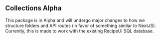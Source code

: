 ## Collections Alpha

This package is in Alpha and will undergo major changes to how we structure folders and API routes (in favor of something similar to NextJS). Currently, this is made to work with the existing RecipeUI SQL database.
